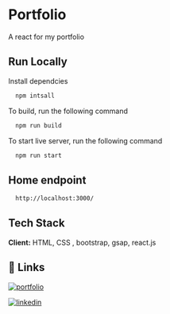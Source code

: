 # Portfolio

A react for my portfolio


## Run Locally

Install dependcies

```bash
  npm intsall
```

To build, run the following command

```bash
  npm run build
```

To start live server, run the following command

```bash
  npm run start
```

## Home endpoint

```bash
  http://localhost:3000/
```


## Tech Stack

**Client:** HTML, CSS , bootstrap, gsap, react.js


## 🔗 Links
[![portfolio](https://img.shields.io/badge/my_portfolio-000?style=for-the-badge&logo=ko-fi&logoColor=white)](https://muhndalaa.github.io/portfolio/)

[![linkedin](https://img.shields.io/badge/linkedin-0A66C2?style=for-the-badge&logo=linkedin&logoColor=white)](https://www.linkedin.com/in/mohanad96alaa/)
